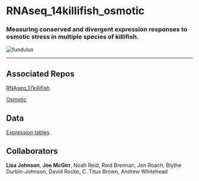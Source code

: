# RNAseq_14killifish_osmotic
### Measuring conserved and divergent expression responses to osmotic stress in multiple species of killifish.

![](https://github.com/joemcgirr/RNAseq_17killifish_osmotic/blob/main/14_killifish.png "fundulus")  

---

## Associated Repos

[RNAseq_17killifish](https://github.com/WhiteheadLab/RNAseq_17killifish)

[Osmotic](https://github.com/WhiteheadLab/osmotic)

## Data

[Expression tables](https://osf.io/m4xeg/)

## Collaborators
<b>Lisa Johnson</b>, <b>Joe McGirr</b>, Noah Reid, Reid Brennan, Jen Roach, Blythe Durbin-Johnson, David Rocke, C. Titus Brown, Andrew Whitehead

